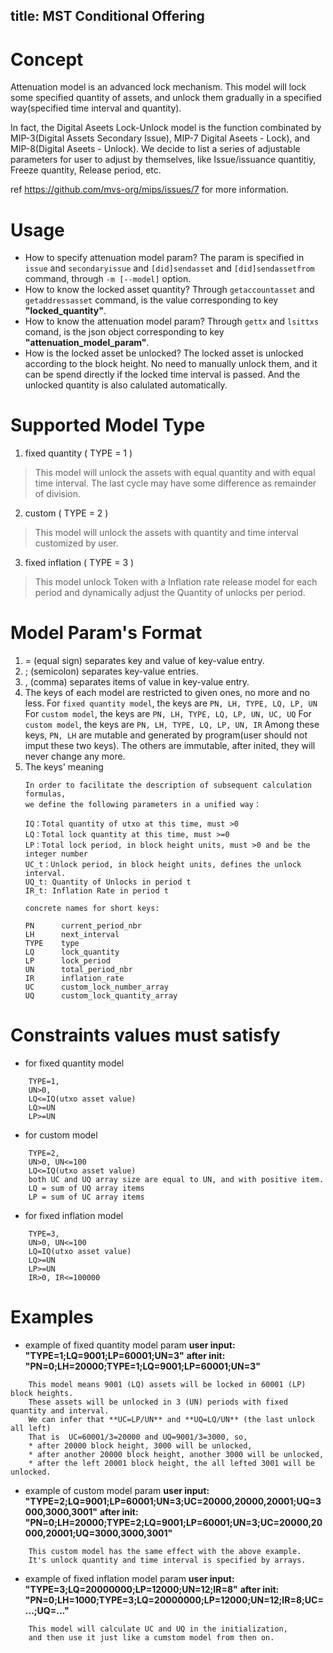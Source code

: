 title: MST Conditional Offering
---

# Concept
Attenuation model is an advanced lock mechanism. This model will lock some specified quantity of assets, and unlock them gradually in a specified way(specified time interval and quantity).

In fact, the Digital Aseets Lock-Unlock model is the function combinated by MIP-3(Digital Assets Secondary Issue), MIP-7 Digital Aseets - Lock), and MIP-8(Digital Aseets - Unlock). We decide to list a series of adjustable parameters for user to adjust by themselves, like Issue/issuance quantitiy, Freeze quantity, Release period, etc.

ref <https://github.com/mvs-org/mips/issues/7> for more information.

# Usage
* How to specify attenuation model param?
    The param is specified in `issue` and `secondaryissue` and `[did]sendasset` and `[did]sendassetfrom` command, through `-m [--model]` option.
* How to know the locked asset quantity?
    Through `getaccountasset` and `getaddressasset` command, is the value corresponding to key **"locked_quantity"**.
* How to know the attenuation model param?
    Through `gettx` and `lsittxs` comand, is the json object corresponding to key **"attenuation_model_param"**.
* How is the locked asset be unlocked?
    The locked asset is unlocked according to the block height. No need to manually unlock them, and it can be spend directly if the locked time interval is passed. And the unlocked quantity is also calulated automatically.

# Supported Model Type
1. fixed quantity ( TYPE = 1 )
> This model will unlock the assets with equal quantity and with equal time interval.
> The last cycle may have some difference as remainder of division.

2. custom ( TYPE = 2 )
> This model will unlock the assets with quantity and time interval customized by user.

3. fixed inflation ( TYPE = 3 )
> This model unlock Token with a Inflation rate release model for each period and dynamically adjust the Quantity of unlocks per period.

# Model Param's Format
1. = (equal sign) separates key and value of key-value entry.
2. ; (semicolon) separates key-value entries.
3. , (comma) separates items of value in key-value entry.
4. The keys of each model are restricted to given ones, no more and no less.
    For `fixed quantity model`, the keys are `PN, LH, TYPE, LQ, LP, UN`
    For `custom model`, the keys are `PN, LH, TYPE, LQ, LP, UN, UC, UQ`
    For `custom model`, the keys are `PN, LH, TYPE, LQ, LP, UN, IR`
    Among these keys, `PN, LH` are mutable and generated by program(user should not imput these two keys).
    The others are immutable, after inited, they will never change any more.
5. The keys' meaning
    ```
    In order to facilitate the description of subsequent calculation formulas,
    we define the following parameters in a unified way：

    IQ：Total quantity of utxo at this time, must >0
    LQ：Total lock quantity at this time, must >=0
    LP：Total lock period, in block height units, must >0 and be the integer number
    UC_t：Unlock period, in block height units, defines the unlock interval.
    UQ_t: Quantity of Unlocks in period t
    IR_t: Inflation Rate in period t

    concrete names for short keys:

    PN      current_period_nbr
    LH      next_interval
    TYPE    type
    LQ      lock_quantity
    LP      lock_period
    UN      total_period_nbr
    IR      inflation_rate
    UC      custom_lock_number_array
    UQ      custom_lock_quantity_array
    ```

# Constraints values must satisfy
* for fixed quantity model
```
    TYPE=1,
    UN>0,
    LQ<=IQ(utxo asset value)
    LQ>=UN
    LP>=UN
```
* for custom model
```
    TYPE=2,
    UN>0, UN<=100
    LQ<=IQ(utxo asset value)
    both UC and UQ array size are equal to UN, and with positive item.
    LQ = sum of UQ array items
    LP = sum of UC array items
```
* for fixed inflation model
```
    TYPE=3,
    UN>0, UN<=100
    LQ=IQ(utxo asset value)
    LQ>=UN
    LP>=UN
    IR>0, IR<=100000
```

# Examples
* example of fixed quantity model param
    **user input: "TYPE=1;LQ=9001;LP=60001;UN=3"**
    **after init: "PN=0;LH=20000;TYPE=1;LQ=9001;LP=60001;UN=3"**
```
    This model means 9001 (LQ) assets will be locked in 60001 (LP) block heights.
    These assets will be unlocked in 3 (UN) periods with fixed quantity and interval.
    We can infer that **UC=LP/UN** and **UQ=LQ/UN** (the last unlock all left)
    That is  UC=60001/3=20000 and UQ=9001/3=3000, so,
    * after 20000 block height, 3000 will be unlocked,
    * after another 20000 block height, another 3000 will be unlocked,
    * after the left 20001 block height, the all lefted 3001 will be unlocked.
```
* example of custom model param
    **user input: "TYPE=2;LQ=9001;LP=60001;UN=3;UC=20000,20000,20001;UQ=3000,3000,3001"**
    **after init: "PN=0;LH=20000;TYPE=2;LQ=9001;LP=60001;UN=3;UC=20000,20000,20001;UQ=3000,3000,3001"**
```
    This custom model has the same effect with the above example.
    It's unlock quantity and time interval is specified by arrays.
```
* example of fixed inflation model param
    **user input: "TYPE=3;LQ=20000000;LP=12000;UN=12;IR=8"**
    **after init: "PN=0;LH=1000;TYPE=3;LQ=20000000;LP=12000;UN=12;IR=8;UC=...;UQ=..."**
```
    This model will calculate UC and UQ in the initialization,
    and then use it just like a cumstom model from then on.
```

